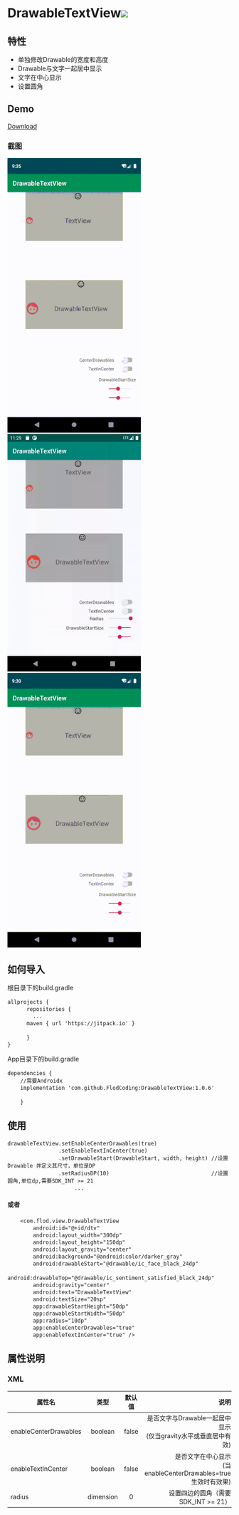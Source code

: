 # DrawableTextView[![](https://jitpack.io/v/FlodCoding/DrawableTextview.svg)](https://jitpack.io/#FlodCoding/DrawableTextView)
## 特性
 * 单独修改Drawable的宽度和高度
 * Drawable与文字一起居中显示
 * 文字在中心显示
 * 设置圆角
 
## Demo
[Download](https://github.com/FlodCoding/DrawableTextView/raw/master/app/build/outputs/apk/debug/app-debug.apk)
### 截图
 ![](/gif/gif1.gif) <br> ![](/gif/gif2.gif) <br> ![](/gif/gif3.gif)


## 如何导入
根目录下的build.gradle

	allprojects {
		  repositories {
		  	...
		  maven { url 'https://jitpack.io' }
		  
		  }
	}
 
 
App目录下的build.gradle
 
 	dependencies {
		//需要Androidx
		implementation 'com.github.FlodCoding:DrawableTextView:1.0.6'
		
     	}

## 使用
```
drawableTextView.setEnableCenterDrawables(true)
                .setEnableTextInCenter(true)
                .setDrawableStart(DrawableStart, width, height) //设置Drawable 并定义其尺寸，单位是DP
                .setRadiusDP(10)                                //设置圆角,单位dp,需要SDK_INT >= 21
                     ...

```

#### 或者
```
    <com.flod.view.DrawableTextView
        android:id="@+id/dtv"
        android:layout_width="300dp"
        android:layout_height="150dp"
        android:layout_gravity="center"
        android:background="@android:color/darker_gray"
        android:drawableStart="@drawable/ic_face_black_24dp"
        android:drawableTop="@drawable/ic_sentiment_satisfied_black_24dp"
        android:gravity="center"
        android:text="DrawableTextView"
        android:textSize="20sp"
        app:drawableStartHeight="50dp"
        app:drawableStartWidth="50dp"
        app:radius="10dp"
        app:enableCenterDrawables="true"
        app:enableTextInCenter="true" />
```

## 属性说明

### XML
属性名 | 类型 | 默认值 | 说明
---|:--:|:--:|--:
enableCenterDrawables | boolean | false | 是否文字与Drawable一起居中显示<br>(仅当gravity水平或垂直居中有效)
enableTextInCenter | boolean | false | 是否文字在中心显示<br>(当enableCenterDrawables=true生效时有效果)
radius|dimension|0|设置四边的圆角（需要SDK_INT >= 21）
